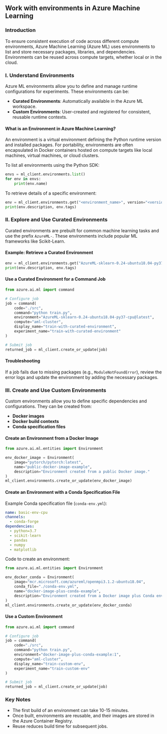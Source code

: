 ## Work with environments in Azure Machine Learning

### Introduction
To ensure consistent execution of code across different compute environments, Azure Machine Learning (Azure ML) uses environments to list and store necessary packages, libraries, and dependencies. Environments can be reused across compute targets, whether local or in the cloud.

### I. Understand Environments

Azure ML environments allow you to define and manage runtime configurations for experiments. These environments can be:

- **Curated Environments**: Automatically available in the Azure ML workspace.
- **Custom Environments**: User-created and registered for consistent, reusable runtime contexts.

#### What is an Environment in Azure Machine Learning?

An environment is a virtual environment defining the Python runtime version and installed packages. For portability, environments are often encapsulated in Docker containers hosted on compute targets like local machines, virtual machines, or cloud clusters.

To list all environments using the Python SDK:

```python
envs = ml_client.environments.list()
for env in envs:
    print(env.name)
```

To retrieve details of a specific environment:

```python
env = ml_client.environments.get("<environment_name>", version="<version>")
print(env.description, env.tags)
```

### II. Explore and Use Curated Environments

Curated environments are prebuilt for common machine learning tasks and use the prefix `AzureML-`. These environments include popular ML frameworks like Scikit-Learn.

#### Example: Retrieve a Curated Environment

```python
env = ml_client.environments.get("AzureML-sklearn-0.24-ubuntu18.04-py37-cpu", version=44)
print(env.description, env.tags)
```

#### Use a Curated Environment for a Command Job

```python
from azure.ai.ml import command

# Configure job
job = command(
    code="./src",
    command="python train.py",
    environment="AzureML-sklearn-0.24-ubuntu18.04-py37-cpu@latest",
    compute="aml-cluster",
    display_name="train-with-curated-environment",
    experiment_name="train-with-curated-environment"
)

# Submit job
returned_job = ml_client.create_or_update(job)
```

#### Troubleshooting
If a job fails due to missing packages (e.g., `ModuleNotFoundError`), review the error logs and update the environment by adding the necessary packages.

### III. Create and Use Custom Environments

Custom environments allow you to define specific dependencies and configurations. They can be created from:

- **Docker images**
- **Docker build contexts**
- **Conda specification files**

#### Create an Environment from a Docker Image

```python
from azure.ai.ml.entities import Environment

env_docker_image = Environment(
    image="pytorch/pytorch:latest",
    name="public-docker-image-example",
    description="Environment created from a public Docker image."
)
ml_client.environments.create_or_update(env_docker_image)
```

#### Create an Environment with a Conda Specification File

Example Conda specification file (`conda-env.yml`):

```yaml
name: basic-env-cpu
channels:
  - conda-forge
dependencies:
  - python=3.7
  - scikit-learn
  - pandas
  - numpy
  - matplotlib
```

Code to create an environment:

```python
from azure.ai.ml.entities import Environment

env_docker_conda = Environment(
    image="mcr.microsoft.com/azureml/openmpi3.1.2-ubuntu18.04",
    conda_file="./conda-env.yml",
    name="docker-image-plus-conda-example",
    description="Environment created from a Docker image plus Conda environment."
)
ml_client.environments.create_or_update(env_docker_conda)
```

#### Use a Custom Environment

```python
from azure.ai.ml import command

# Configure job
job = command(
    code="./src",
    command="python train.py",
    environment="docker-image-plus-conda-example:1",
    compute="aml-cluster",
    display_name="train-custom-env",
    experiment_name="train-custom-env"
)

# Submit job
returned_job = ml_client.create_or_update(job)
```

### Key Notes

- The first build of an environment can take 10-15 minutes.
- Once built, environments are reusable, and their images are stored in the Azure Container Registry.
- Reuse reduces build time for subsequent jobs.
